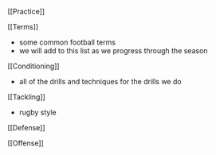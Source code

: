 [[Practice]]

[[Terms]]
- some common football terms
- we will add to this list as we progress through the season

[[Conditioning]]
- all of the drills and techniques for the drills we do

[[Tackling]]
- rugby style 



[[Defense]]

[[Offense]]
